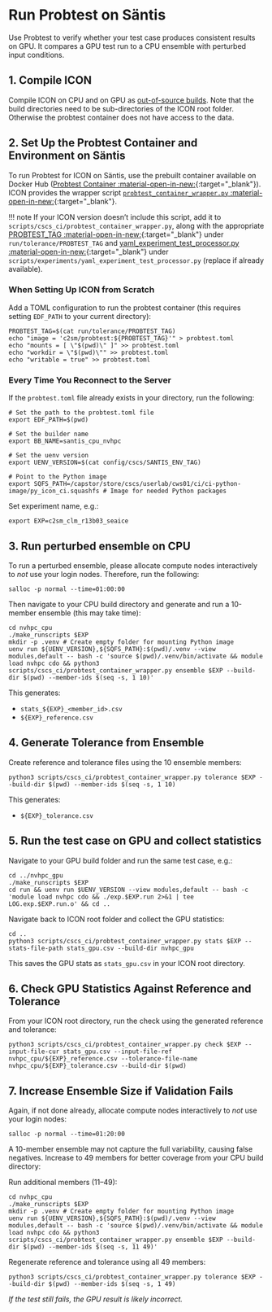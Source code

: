 # Run Probtest on Säntis

Use Probtest to verify whether your test case produces consistent results on GPU. It compares a GPU test run to a CPU ensemble with perturbed input conditions.

## 1. Compile ICON
Compile ICON on CPU and on GPU as [out-of-source builds](compile_and_run.md#building-out-of-source). Note that the build directories need to be sub-directories of the ICON root folder. Otherwise the probtest container does not have access to the data.

## 2. Set Up the Probtest Container and Environment on Säntis
To run Probtest for ICON on Säntis, use the prebuilt container available on Docker Hub ([Probtest Container :material-open-in-new:](https://github.com/MeteoSwiss/probtest?tab=readme-ov-file#probtest-container){:target="_blank"}). ICON provides the wrapper script [`probtest_container_wrapper.py` :material-open-in-new:](https://gitlab.dkrz.de/icon/icon-nwp/-/blob/master/scripts/cscs_ci/probtest_container_wrapper.py?ref_type=heads){:target="_blank"}.

!!! note
    If your ICON version doesn’t include this script, add it to `scripts/cscs_ci/probtest_container_wrapper.py`, along with the appropriate [PROBTEST_TAG :material-open-in-new:](https://gitlab.dkrz.de/icon/icon-nwp/-/blob/master/run/tolerance/PROBTEST_TAG?ref_type=heads){:target="_blank"} under `run/tolerance/PROBTEST_TAG` and [yaml_experiment_test_processor.py :material-open-in-new:](https://gitlab.dkrz.de/icon/icon-nwp/-/blob/master/scripts/experiments/yaml_experiment_test_processor.py?ref_type=heads){:target="_blank"} under `scripts/experiments/yaml_experiment_test_processor.py` (replace if already available).


### When Setting Up ICON from Scratch
Add a TOML configuration to run the probtest container (this requires setting `EDF_PATH` to your current directory):
```console
PROBTEST_TAG=$(cat run/tolerance/PROBTEST_TAG)
echo "image = 'c2sm/probtest:${PROBTEST_TAG}'" > probtest.toml
echo "mounts = [ \"$(pwd)\" ]" >> probtest.toml
echo "workdir = \"$(pwd)\"" >> probtest.toml
echo "writable = true" >> probtest.toml
```

### Every Time You Reconnect to the Server
If the `probtest.toml` file already exists in your directory, run the following:
```console
# Set the path to the probtest.toml file
export EDF_PATH=$(pwd)

# Set the builder name
export BB_NAME=santis_cpu_nvhpc

# Set the uenv version
export UENV_VERSION=$(cat config/cscs/SANTIS_ENV_TAG)

# Point to the Python image
export SQFS_PATH=/capstor/store/cscs/userlab/cws01/ci/ci-python-image/py_icon_ci.squashfs # Image for needed Python packages
```

Set experiment name, e.g.:
```console
export EXP=c2sm_clm_r13b03_seaice
```

## 3. Run perturbed ensemble on CPU
To run a perturbed ensemble, please allocate compute nodes interactively to *not* use your login nodes. Therefore, run the following:
```console
salloc -p normal --time=01:00:00
```

Then navigate to your CPU build directory and generate and run a 10-member ensemble (this may take time):
```console
cd nvhpc_cpu
./make_runscripts $EXP
mkdir -p .venv # Create empty folder for mounting Python image
uenv run ${UENV_VERSION},${SQFS_PATH}:$(pwd)/.venv --view modules,default -- bash -c 'source $(pwd)/.venv/bin/activate && module load nvhpc cdo && python3 scripts/cscs_ci/probtest_container_wrapper.py ensemble $EXP --build-dir $(pwd) --member-ids $(seq -s, 1 10)'
```

This generates:

- `stats_${EXP}_<member_id>.csv`
- `${EXP}_reference.csv`

## 4. Generate Tolerance from Ensemble

Create reference and tolerance files using the 10 ensemble members:
```console
python3 scripts/cscs_ci/probtest_container_wrapper.py tolerance $EXP --build-dir $(pwd) --member-ids $(seq -s, 1 10)
```

This generates:

- `${EXP}_tolerance.csv`

## 5. Run the test case on GPU and collect statistics
Navigate to your GPU build folder and run the same test case, e.g.:
```console
cd ../nvhpc_gpu
./make_runscripts $EXP
cd run && uenv run $UENV_VERSION --view modules,default -- bash -c 'module load nvhpc cdo && ./exp.$EXP.run 2>&1 | tee LOG.exp.$EXP.run.o' && cd ..
```

Navigate back to ICON root folder and collect the GPU statistics:
```console
cd ..
python3 scripts/cscs_ci/probtest_container_wrapper.py stats $EXP --stats-file-path stats_gpu.csv --build-dir nvhpc_gpu
```

This saves the GPU stats as `stats_gpu.csv` in your ICON root directory.

## 6. Check GPU Statistics Against Reference and Tolerance

From your ICON root directory, run the check using the generated reference and tolerance:
```console
python3 scripts/cscs_ci/probtest_container_wrapper.py check $EXP --input-file-cur stats_gpu.csv --input-file-ref nvhpc_cpu/${EXP}_reference.csv --tolerance-file-name nvhpc_cpu/${EXP}_tolerance.csv --build-dir $(pwd)
```

## 7. Increase Ensemble Size if Validation Fails
Again, if not done already, allocate compute nodes interactively to *not* use your login nodes:
```console
salloc -p normal --time=01:20:00
```

A 10-member ensemble may not capture the full variability, causing false negatives. Increase to 49 members for better coverage from your CPU build directory:

Run additional members (11–49):
```console
cd nvhpc_cpu
./make_runscripts $EXP
mkdir -p .venv # Create empty folder for mounting Python image
uenv run ${UENV_VERSION},${SQFS_PATH}:$(pwd)/.venv --view modules,default -- bash -c 'source $(pwd)/.venv/bin/activate && module load nvhpc cdo && python3 scripts/cscs_ci/probtest_container_wrapper.py ensemble $EXP --build-dir $(pwd) --member-ids $(seq -s, 11 49)'
```

Regenerate reference and tolerance using all 49 members:
```console
python3 scripts/cscs_ci/probtest_container_wrapper.py tolerance $EXP --build-dir $(pwd) --member-ids $(seq -s, 1 49)
```

*If the test still fails, the GPU result is likely incorrect.*
